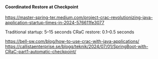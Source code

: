 #### Coordinated Restore at Checkpoint
https://master-spring-ter.medium.com/project-crac-revolutionizing-java-application-startup-times-in-2024-576611fe3077

Traditional startup:    5–15 seconds
CRaC restore:           0.1–0.5 seconds

https://bell-sw.com/blog/how-to-use-crac-with-java-applications/
https://callistaenterprise.se/blogg/teknik/2024/07/01/SpringBoot-with-CRaC-part1-automatic-checkpoint/